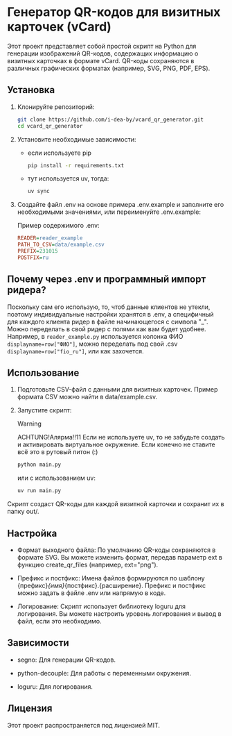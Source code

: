 # Генератор QR-кодов для визитных карточек (vCard)

Этот проект представляет собой простой скрипт на Python для генерации изображений QR-кодов, содержащих информацию о визитных карточках в формате vCard. QR-коды сохраняются в различных графических форматах (например, SVG, PNG, PDF, EPS).

## Установка

1. Клонируйте репозиторий:

   ```bash
   git clone https://github.com/i-dea-by/vcard_qr_generator.git
   cd vcard_qr_generator
   ```

2. Установите необходимые зависимости:

    - если используете pip
        ```bash
        pip install -r requirements.txt
        ```
    - тут используется uv, тогда:
        ```bash
        uv sync
        ```

3. Создайте файл .env на основе примера .env.example и заполните его необходимыми значениями, или переименуйте .env.example:

    Пример содержимого .env:

    ```ini
    READER=reader_example
    PATH_TO_CSV=data/example.csv
    PREFIX=231015
    POSTFIX=ru
    ```


## Почему через .env и программный импорт ридера?

Поскольку сам его использую, то, чтоб данные клиентов не утекли, поэтому индивидуальные настройки хранятся в .env, а специфичный для каждого клиента ридер в файле начинающегося с символа "_".
Можно переделать в свой ридер с полями как вам будет удобнее. Например, в `reader_example.py` используется колонка ФИО `displayname=row["ФИО"]`, можно переделать под свой .csv `displayname=row["fio_ru"]`, или как захочется.


## Использование

1. Подготовьте CSV-файл с данными для визитных карточек. Пример формата CSV можно найти в data/example.csv.

2. Запустите скрипт:

    > [!WARNING]
    > ACHTUNG!Алярма!!11 Если не используете uv, то не забудьте создать и активировать виртуальное окружение. Если конечно не ставите всё это в рутовый питон (:)


    ```bash
    python main.py
    ```
    или с использованием uv:
    ```bash
    uv run main.py
    ```

Скрипт создаст QR-коды для каждой визитной карточки и сохранит их в папку out/.


## Настройка

- Формат выходного файла: По умолчанию QR-коды сохраняются в формате SVG. Вы можете изменить формат, передав параметр ext в функцию create_qr_files (например, ext="png").

- Префикс и постфикс: Имена файлов формируются по шаблону {префикс}_{имя}_{постфикс}.{расширение}. Префикс и постфикс можно задать в файле .env или напрямую в коде.

- Логирование: Скрипт использует библиотеку loguru для логирования. Вы можете настроить уровень логирования и вывод в файл, если это необходимо.


## Зависимости

- segno: Для генерации QR-кодов.

- python-decouple: Для работы с переменными окружения.

- loguru: Для логирования.


## Лицензия

Этот проект распространяется под лицензией MIT.
